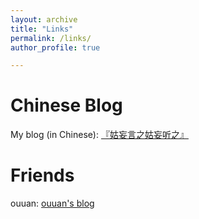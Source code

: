 ```yaml
---
layout: archive
title: "Links"
permalink: /links/
author_profile: true

---
```



# Chinese Blog

My blog (in Chinese): [『姑妄言之姑妄听之』](https://chiyuru.github.io/)

# Friends

ouuan: [ouuan's blog](https://ouuan.moe)

